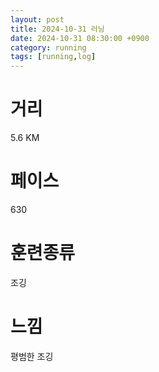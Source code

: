 ```yaml
---
layout: post
title: 2024-10-31 러닝
date: 2024-10-31 08:30:00 +0900
category: running
tags: [running,log]
---
```

# 거리
5.6 KM
# 페이스
630
# 훈련종류
조깅
# 느낌
평범한 조깅
